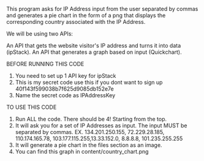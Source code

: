 This program asks for IP Address input from the user separated by commas and generates a pie chart in the form of a png that displays the corresponding country associated with the IP Address.

We will be using two APIs:

An API that gets the website visitor's IP address and turns it into data (ipStack).
An API that generates a graph based on input (Quickchart).

BEFORE RUNNING THIS CODE
1. You need to set up 1 API key for ipStack
2. This is my secret code use this if you dont want to sign up
40f143f599038b7f625d9085db152e7e
3. Name the secret code as IPAddressKey

TO USE THIS CODE
1. Run ALL the code. There should be 4! Starting from the top.
2. It will ask you for a set of IP Addresses as input. The input MUST be separated by commas.
EX. 134.201.250.155, 72.229.28.185, 110.174.165.78, 103.177.115.255,13.33.152.0, 8.8.8.8, 101.235.255.255
3. It will generate a pie chart in the files section as an image.
4. You can find this graph in content/country_chart.png



